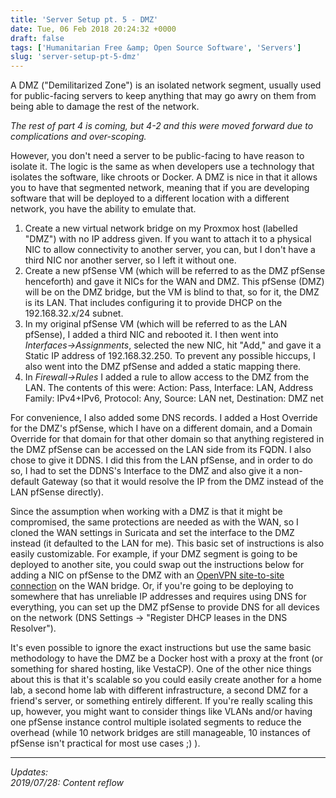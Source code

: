 ```yaml
---
title: 'Server Setup pt. 5 - DMZ'
date: Tue, 06 Feb 2018 20:24:32 +0000
draft: false
tags: ['Humanitarian Free &amp; Open Source Software', 'Servers']
slug: 'server-setup-pt-5-dmz'
---
```


A DMZ ("Demilitarized Zone") is an isolated network segment, usually used for public-facing servers to keep anything that may go awry on them from being able to damage the rest of the network.

<!--more-->

_The rest of part 4 is coming, but 4-2 and this were moved forward due to complications and over-scoping._

However, you don't need a server to be public-facing to have reason to isolate it.
The logic is the same as when developers use a technology that isolates the software, like chroots or Docker.
A DMZ is nice in that it allows you to have that segmented network, meaning that if you are developing software that will be deployed to a different location with a different network, you have the ability to emulate that.

1.  Create a new virtual network bridge on my Proxmox host (labelled "DMZ") with no IP address given.
If you want to attach it to a physical NIC to allow connectivity to another server, you can, but I don't have a third NIC nor another server, so I left it without one.
2.  Create a new pfSense VM (which will be referred to as the DMZ pfSense henceforth) and gave it NICs for the WAN and DMZ.
This pfSense (DMZ) will be on the DMZ bridge, but the VM is blind to that, so for it, the DMZ is its LAN.
That includes configuring it to provide DHCP on the 192.168.32.x/24 subnet.
3.  In my original pfSense VM (which will be referred to as the LAN pfSense), I added a third NIC and rebooted it.
I then went into _Interfaces->Assignments_, selected the new NIC, hit "Add," and gave it a Static IP address of 192.168.32.250.
To prevent any possible hiccups, I also went into the DMZ pfSense and added a static mapping there.
4.  In _Firewall->Rules_ I added a rule to allow access to the DMZ from the LAN.
The contents of this were: Action: Pass, Interface: LAN, Address Family: IPv4+IPv6, Protocol: Any, Source: LAN net, Destination: DMZ net

For convenience, I also added some DNS records.
I added a Host Override for the DMZ's pfSense, which I have on a different domain, and a Domain Override for that domain for that other domain so that anything registered in the DMZ pfSense can be accessed on the LAN side from its FQDN.
I also chose to give it DDNS.
I did this from the LAN pfSense, and in order to do so, I had to set the DDNS's Interface to the DMZ and also give it a non-default Gateway (so that it would resolve the IP from the DMZ instead of the LAN pfSense directly).

Since the assumption when working with a DMZ is that it might be compromised, the same protections are needed as with the WAN, so I cloned the WAN settings in Suricata and set the interface to the DMZ instead (it defaulted to the LAN for me).
This basic set of instructions is also easily customizable.
For example, if your DMZ segment is going to be deployed to another site, you could swap out the instructions below for adding a NIC on pfSense to the DMZ with an [OpenVPN site-to-site connection](https://docs.netgate.com/pfsense/en/latest/vpn/openvpn/routing-internet-traffic-through-a-site-to-site-openvpn-connection-in-pfsense-2-1.html) on the WAN bridge.
Or, if you're going to be deploying to somewhere that has unreliable IP addresses and requires using DNS for everything, you can set up the DMZ pfSense to provide DNS for all devices on the network (DNS Settings -> "Register DHCP leases in the DNS Resolver").

It's even possible to ignore the exact instructions but use the same basic methodology to have the DMZ be a Docker host with a proxy at the front (or something for shared hosting, like VestaCP).
One of the other nice things about this is that it's scalable so you could easily create another for a home lab, a second home lab with different infrastructure, a second DMZ for a friend's server, or something entirely different.
If you're really scaling this up, however, you might want to consider things like VLANs and/or having one pfSense instance control multiple isolated segments to reduce the overhead (while 10 network bridges are still manageable, 10 instances of pfSense isn't practical for most use cases ;) ).

---

_Updates:_  
_2019/07/28: Content reflow_